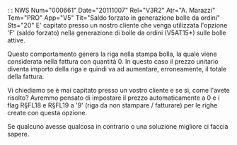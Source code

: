  :  : NWS Num="000661" Date="20111007" Rel="V3R2" Atr="A. Marazzi" Tem="PRO" App="V5" Tit="Saldo forzato in generazione bolle da ordini" Sts="20"
E' capitato presso un nostro cliente che venga utilizzata l'opzione 'F' (saldo forzato) nella generazione di bolle da ordini (V5AT15*) sulle bolle attive.

Questo comportamento genera la riga nella stampa bolla, la quale viene considerata nella fattura con
quantità 0. In questo caso il prezzo unitario diventa importo della riga e quindi va ad aumentare,
erroneamente, il totale della fattura.

Vi chiediamo se è mai capitato presso un vostro cliente e se sì, come l'avete risolto? 
Avremmo pensato di impostare il prezzo automaticamente a 0 e i flag R§FL18 e R§FL19 a '9' (riga da
non stampare / fatturare) per le righe create con questa opzione.

Se qualcuno avesse qualcosa in contrario o una soluzione migliore ci faccia sapere.
